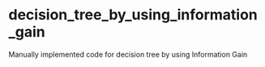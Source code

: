 # decision_tree_by_using_information_gain

Manually implemented code for decision tree by using Information Gain 